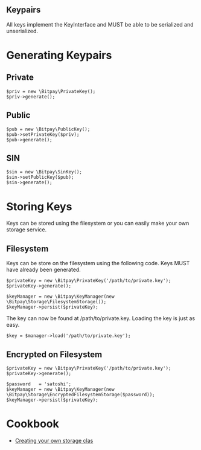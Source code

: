 ##  Keypairs
All keys implement the KeyInterface and MUST be able to be serialized
and unserialized.

Generating Keypairs
===================

Private
-------

``` {.sourceCode .php}
$priv = new \Bitpay\PrivateKey();
$priv->generate();
```

Public
------

``` {.sourceCode .php}
$pub = new \Bitpay\PublicKey();
$pub->setPrivateKey($priv);
$pub->generate();
```

SIN
---

``` {.sourceCode .php}
$sin = new \Bitpay\SinKey();
$sin->setPublicKey($pub);
$sin->generate();
```

Storing Keys
============

Keys can be stored using the filesystem or you can easily make your own
storage service.

Filesystem
----------

Keys can be store on the filesystem using the following code. Keys MUST
have already been generated.

``` {.sourceCode .php}
$privateKey = new \Bitpay\PrivateKey('/path/to/private.key');
$privateKey->generate();

$keyManager = new \Bitpay\KeyManager(new \Bitpay\Storage\FilesystemStorage());
$keyManager->persist($privateKey);
```

The key can now be found at /path/to/private.key. Loading the key is
just as easy.

``` {.sourceCode .php}
$key = $manager->load('/path/to/private.key');
```

Encrypted on Filesystem
-----------------------

``` {.sourceCode .php}
$privateKey = new \Bitpay\PrivateKey('/path/to/private.key');
$privateKey->generate();

$password   = 'satoshi';
$keyManager = new \Bitpay\KeyManager(new \Bitpay\Storage\EncryptedFilesystemStorage($password));
$keyManager->persist($privateKey);
```

Cookbook
========
* [Creating your own storage clas](https://github.com/btcpayserver/php-bitpay-client/blob/master/docs/keypairs/storage.md)
